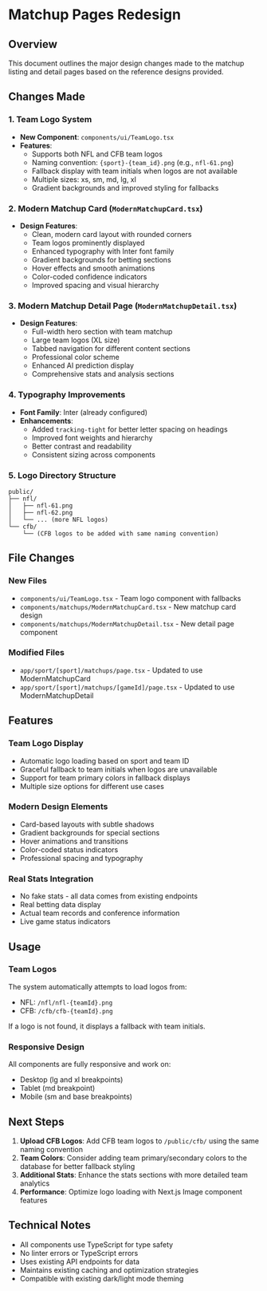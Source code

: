 # Matchup Pages Redesign

## Overview
This document outlines the major design changes made to the matchup listing and detail pages based on the reference designs provided.

## Changes Made

### 1. Team Logo System
- **New Component**: `components/ui/TeamLogo.tsx`
- **Features**:
  - Supports both NFL and CFB team logos
  - Naming convention: `{sport}-{team_id}.png` (e.g., `nfl-61.png`)
  - Fallback display with team initials when logos are not available
  - Multiple sizes: xs, sm, md, lg, xl
  - Gradient backgrounds and improved styling for fallbacks

### 2. Modern Matchup Card (`ModernMatchupCard.tsx`)
- **Design Features**:
  - Clean, modern card layout with rounded corners
  - Team logos prominently displayed
  - Enhanced typography with Inter font family
  - Gradient backgrounds for betting sections
  - Hover effects and smooth animations
  - Color-coded confidence indicators
  - Improved spacing and visual hierarchy

### 3. Modern Matchup Detail Page (`ModernMatchupDetail.tsx`)
- **Design Features**:
  - Full-width hero section with team matchup
  - Large team logos (XL size)
  - Tabbed navigation for different content sections
  - Professional color scheme
  - Enhanced AI prediction display
  - Comprehensive stats and analysis sections

### 4. Typography Improvements
- **Font Family**: Inter (already configured)
- **Enhancements**:
  - Added `tracking-tight` for better letter spacing on headings
  - Improved font weights and hierarchy
  - Better contrast and readability
  - Consistent sizing across components

### 5. Logo Directory Structure
```
public/
├── nfl/
│   ├── nfl-61.png
│   ├── nfl-62.png
│   └── ... (more NFL logos)
└── cfb/
    └── (CFB logos to be added with same naming convention)
```

## File Changes

### New Files
- `components/ui/TeamLogo.tsx` - Team logo component with fallbacks
- `components/matchups/ModernMatchupCard.tsx` - New matchup card design
- `components/matchups/ModernMatchupDetail.tsx` - New detail page component

### Modified Files
- `app/sport/[sport]/matchups/page.tsx` - Updated to use ModernMatchupCard
- `app/sport/[sport]/matchups/[gameId]/page.tsx` - Updated to use ModernMatchupDetail

## Features

### Team Logo Display
- Automatic logo loading based on sport and team ID
- Graceful fallback to team initials when logos are unavailable
- Support for team primary colors in fallback displays
- Multiple size options for different use cases

### Modern Design Elements
- Card-based layouts with subtle shadows
- Gradient backgrounds for special sections
- Hover animations and transitions
- Color-coded status indicators
- Professional spacing and typography

### Real Stats Integration
- No fake stats - all data comes from existing endpoints
- Real betting data display
- Actual team records and conference information
- Live game status indicators

## Usage

### Team Logos
The system automatically attempts to load logos from:
- NFL: `/nfl/nfl-{teamId}.png`
- CFB: `/cfb/cfb-{teamId}.png`

If a logo is not found, it displays a fallback with team initials.

### Responsive Design
All components are fully responsive and work on:
- Desktop (lg and xl breakpoints)
- Tablet (md breakpoint)
- Mobile (sm and base breakpoints)

## Next Steps

1. **Upload CFB Logos**: Add CFB team logos to `/public/cfb/` using the same naming convention
2. **Team Colors**: Consider adding team primary/secondary colors to the database for better fallback styling
3. **Additional Stats**: Enhance the stats sections with more detailed team analytics
4. **Performance**: Optimize logo loading with Next.js Image component features

## Technical Notes

- All components use TypeScript for type safety
- No linter errors or TypeScript errors
- Uses existing API endpoints for data
- Maintains existing caching and optimization strategies
- Compatible with existing dark/light mode theming
